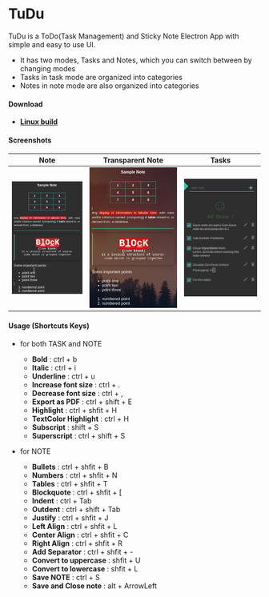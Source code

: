 # TuDu
TuDu is a ToDo(Task Management) and Sticky Note Electron App
with simple and easy to use UI. 

- It has two modes, Tasks and Notes, which you can switch between by changing modes
- Tasks in task mode are organized into categories
- Notes in note mode are also organized into categories

#### Download

- [**Linux build**](https://github.com/Nati43/TuDu/releases/download/2.1/TuDu_2.1.1_amd64.deb)


#### Screenshots

Note                                                           |  Transparent Note         |  Tasks
:-------------------------------------------------------------:|:-------------------------:|:-------------------------:
![Screenshot](/src/Vectors/screens/screen_notes.png?raw=true)  |  ![Screenshot](/src/Vectors/screens/screen_notes_transparent.png?raw=true) |  ![Screenshot](/src/Vectors/screens/screen_tasks.png?raw=true)





#### Usage (Shortcuts Keys)

- for both TASK and NOTE
  
  - **Bold**                  :  ctrl + b
  - **Italic**                :  ctrl + i
  - **Underline**             :  ctrl + u
  - **Increase font size**    :  ctrl + .
  - **Decrease font size**    :  ctrl + ,
  - **Export as PDF**    :  ctrl  + shift +  E
  - **Highlight**             :  ctrl + shfit  +  H
  - **TextColor Highlight**   : ctrl + H 
  - **Subscript**             : shift + S
  - **Superscript**           : ctrl + shift + S
  
- for NOTE

  - **Bullets**              :  ctrl + shfit  +  B 
  - **Numbers**              :  ctrl + shfit  +  N
  - **Tables**               :  ctrl + shfit  +  T
  - **Blockquote**            :  ctrl + shfit  +  [
  - **Indent**                :  ctrl + Tab
  - **Outdent**               :  ctrl + shift  +  Tab
  - **Justify**               :  ctrl + shfit  +  J
  - **Left Align**            :  ctrl + shfit  +  L
  - **Center Align**          :  ctrl + shfit  +  C
  - **Right Align**           :  ctrl + shfit  +  R
  - **Add Separator**         :  ctrl + shfit  +  -
  - **Convert to uppercase**  :  shfit  +  U
  - **Convert to lowercase**  :  shfit  +  L
  - **Save NOTE**             :  ctrl  +  S
  - **Save and Close note**   :  alt  +  ArrowLeft

